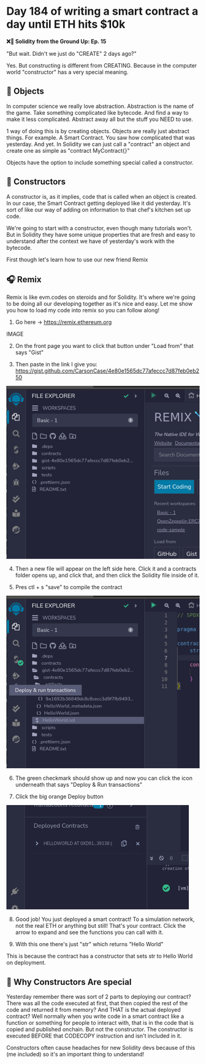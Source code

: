 # Day 184 of writing a smart contract a day until ETH hits $10k

**❌🦜 Solidity from the Ground Up:  Ep. 15**

"But wait. Didn't we just do "CREATE" 2 days ago?" 

Yes. But constructing is different from CREATING. Because in the computer world "constructor" has a very special meaning.

## 👞 Objects
In computer science we really love abstraction. Abstraction is the name of the game. Take something complicated like bytecode. And find a way to make it less complicated. Abstract away all but the stuff you NEED to use.

1 way of doing this is by creating objects. Objects are really just abstract things. For example. A Smart Contract. You saw how complicated that was yesterday. And yet. In Solidity we can just call a "contract" an object and create one as simple as "contract MyContract{}"

Objects have the option to include something special called a constructor.

## 🦺 Constructors
A constructor is, as it implies, code that is called when an object is created. In our case, the Smart Contract getting deployed like it did yesterday. It's sort of like our way of adding on information to that chef's kitchen set up code.

We're going to start with a constructor, even though many tutorials won't. But in Solidity they have some unique properties that are fresh and easy to understand after the context we have of yesterday's work with the bytecode.

First though let's learn how to use our new friend Remix

## 🎧 Remix
Remix is like evm.codes on steroids and for Solidity. It's where we're going to be doing all our developing together as it's nice and easy. Let me show you how to load my code into remix so you can follow along!

1. Go here -> https://remix.ethereum.org

IMAGE 

2. On the front page you want to click that button under "Load from" that says "Gist"

3. Then paste in the link I give you: https://gist.github.com/CarsonCase/4e80e1565dc77afeccc7d87feb0eb250

![Where to click](<Screenshot from 2023-12-20 00-55-06.png>)

4. Then a new file will appear on the left side here. Click it and a contracts folder opens up, and click that, and then click the Solidity file inside of it.

5. Pres ctl + s "save" to compile the contract

![Compiled Contract](<Screenshot from 2023-12-20 00-59-55.png>)

6. The green checkmark should show up and now you can click the icon underneath that says "Deploy & Run transactions"

7. Click the big orange Deploy button

![Deployed](<Screenshot from 2023-12-20 01-00-56.png>)

8. Good job! You just deployed a smart contract! To a simulation network, not the real ETH or anything but still! That's your contract. Click the arrow to expand and see the functions you can call with it.

9. With this one there's just "str" which returns "Hello World"

This is because the contract has a constructor that sets str to Hello World on deployment.

## 🐙 Why Constructors Are special

Yesterday remember there was sort of 2 parts to deploying our contract? There was all the code executed at first, that then copied the rest of the code and returned it from memory? And THAT is the actual deployed contract?
Well normally when you write code in a smart contract like a function or something for people to interact with, that is in the code that is copied and published onchain. But not the constructor. The constructor is executed BEFORE that CODECOPY instruction and isn't included in it.

Constructors often cause headaches for new Solidity devs because of this (me included) so it's an important thing to understand!
